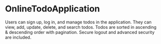 # OnlineTodoApplication
Users can sign up, log in, and manage todos in the application. They can view, add, update, delete, and search todos. Todos are sorted in ascending &amp; descending order with pagination. Secure logout and advanced security are included.
